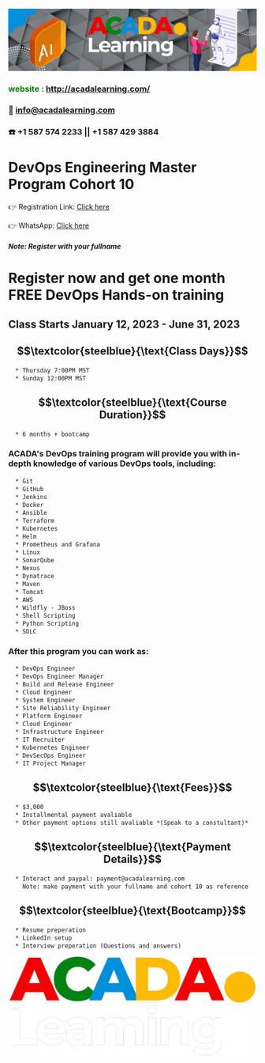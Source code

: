 ![ACADA!](AcadaLearning.png)
### **<span style="color:green"> website : <http://acadalearning.com/></span>**
### **:email: info@acadalearning.com**
### :phone: +1 587 574 2233 || +1 587 429 3884

# DevOps Engineering Master Program Cohort 10
:point_right: Registration Link: [Click here](https://forms.gle/rKkmKWyYssRLKDD3A)

:point_right: WhatsApp: [Click here](https://chat.whatsapp.com/IJB773jS2fTIZXCFwM9s58)
##### Note: Register with your fullname

# Register now and get one month FREE DevOps Hands-on training

## Class Starts January 12, 2023 - June 31, 2023
## $$\textcolor{steelblue}{\text{Class Days}}$$
```
  * Thursday 7:00PM MST
  * Sunday 12:00PM MST
```
## $$\textcolor{steelblue}{\text{Course Duration}}$$
```
  * 6 months + bootcamp
```
### ACADA's DevOps training program will provide you with in-depth knowledge of various DevOps tools, including:
```
  * Git
  * GitHub
  * Jenkins
  * Docker
  * Ansible
  * Terraform
  * Kubernetes
  * Helm
  * Prometheus and Grafana
  * Linux
  * SonarQube
  * Nexus
  * Dynatrace
  * Maven
  * Tomcat
  * AWS
  * Wildfly - JBoss
  * Shell Scripting
  * Python Scripting
  * SDLC
```
### After this program you can work as:
```
  * DevOps Engineer
  * DevOps Engineer Manager
  * Build and Release Engineer
  * Cloud Engineer
  * System Engineer
  * Site Reliability Engineer
  * Platform Engineer
  * Cloud Engineer
  * Infrastructure Engineer
  * IT Recruiter
  * Kubernetes Engineer
  * DevSecOps Engineer
  * IT Project Manager
```
## $$\textcolor{steelblue}{\text{Fees}}$$
```
  * $3,000 
  * Installmental payment avaliable
  * Other payment options still avaliable *(Speak to a constultant)*
```
## $$\textcolor{steelblue}{\text{Payment Details}}$$
```
  * Interact and paypal: payment@acadalearning.com
    Note: make payment with your fullname and cohort 10 as reference
```
## $$\textcolor{steelblue}{\text{Bootcamp}}$$
```
  * Resume preperation
  * LinkedIn setup
  * Interview preperation (Questions and answers)
```
![ACADA!](Acada.png)
